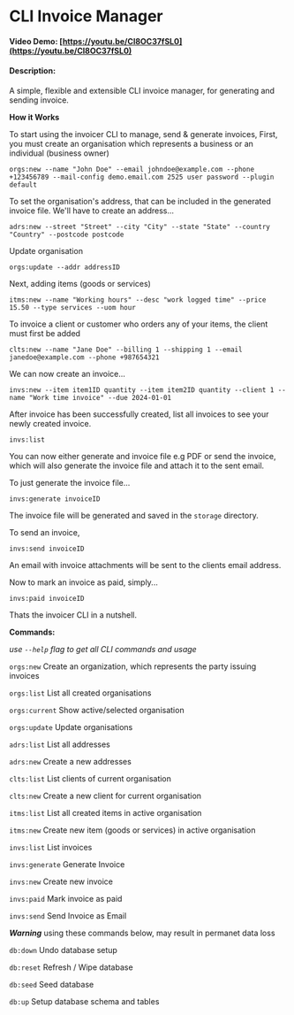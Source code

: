 # CLI Invoice Manager
#### Video Demo: [https://youtu.be/Cl8OC37fSL0](https://youtu.be/Cl8OC37fSL0)
#### Description:
A simple, flexible and extensible CLI invoice manager, for generating and sending invoice.

__How it Works__

To start using the invoicer CLI to manage, send & generate invoices,
First, you must create an organisation which represents a business or an individual (business owner)

```orgs:new --name "John Doe" --email johndoe@example.com --phone +123456789 --mail-config demo.email.com 2525 user password --plugin default```

To set the organisation's address, that can be included in the generated invoice file.
We'll have to create an address...

```adrs:new --street "Street" --city "City" --state "State" --country "Country" --postcode postcode```

Update organisation

```orgs:update --addr addressID```

Next, adding items (goods or services)

```itms:new --name "Working hours" --desc "work logged time" --price 15.50 --type services --uom hour```

To invoice a client or customer who orders any of your items, the client must first be added

```clts:new --name "Jane Doe" --billing 1 --shipping 1 --email janedoe@example.com --phone +987654321```

We can now create an invoice...

```invs:new --item item1ID quantity --item item2ID quantity --client 1 --name "Work time invoice" --due 2024-01-01```

After invoice has been successfully created, list all invoices to see your newly created invoice.

```invs:list```

You can now either generate and invoice file e.g PDF or send the invoice, which will also generate the invoice file and attach it to the sent email.

To just generate the invoice file...

```invs:generate invoiceID```

The invoice file will be generated and saved in the ```storage``` directory.

To send an invoice,

```invs:send invoiceID```

An email with invoice attachments will be sent to the clients email address.

Now to mark an invoice as paid, simply...

```invs:paid invoiceID```

Thats the invoicer CLI in a nutshell.

__Commands:__

_use ```--help``` flag to get all CLI commands and usage_

```orgs:new``` Create an organization, which represents the party issuing invoices

```orgs:list``` List all created organisations

```orgs:current``` Show active/selected organisation

```orgs:update``` Update organisations

```adrs:list``` List all addresses

```adrs:new``` Create a new addresses

```clts:list``` List clients of current organisation

```clts:new``` Create a new client for current organisation

```itms:list``` List all created items in active organisation

```itms:new``` Create new item (goods or services) in active organisation

```invs:list``` List invoices

```invs:generate``` Generate Invoice

```invs:new``` Create new invoice

```invs:paid``` Mark invoice as paid

```invs:send``` Send Invoice as Email

___Warning___ using these commands below, may result in permanet data loss

```db:down``` Undo database setup

```db:reset``` Refresh / Wipe database

```db:seed``` Seed database

```db:up``` Setup database schema and tables
